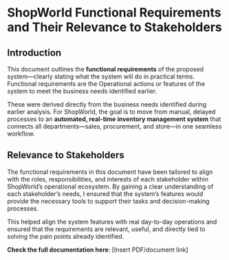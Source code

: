 # ShopWorld Functional Requirements and Their Relevance to Stakeholders

## Introduction

This document outlines the **functional requirements** of the proposed system—clearly stating what the system will do in practical terms. Functional requirements are the Operational actions or features of the system to meet the business needs identified earlier.

These were derived directly from the business needs identified during earlier analysis. For ShopWorld, the goal is to move from manual, delayed processes to an **automated, real-time inventory management system** that connects all departments—sales, procurement, and store—in one seamless workflow.

## Relevance to Stakeholders

The functional requirements in this document have been tailored to align with the roles, responsibilities, and interests of each stakeholder within ShopWorld’s operational ecosystem. By gaining a clear understanding of each stakeholder’s needs, I ensured that the system’s features would provide the necessary tools to support their tasks and decision-making processes.

This helped align the system features with real day-to-day operations and ensured that the requirements are relevant, useful, and directly tied to solving the pain points already identified.

**Check the full documentation here**: [Insert PDF/document link]

